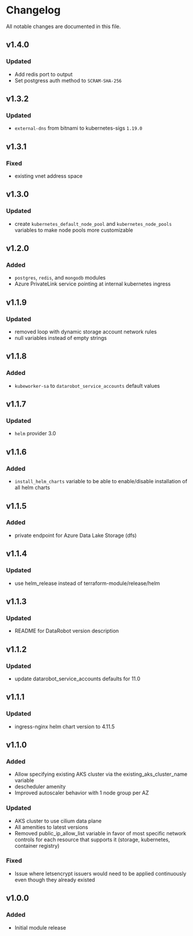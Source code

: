 # Changelog

All notable changes are documented in this file.

## v1.4.0
### Updated
- Add redis port to output
- Set postgress auth method to `SCRAM-SHA-256`

## v1.3.2
### Updated
- `external-dns` from bitnami to kubernetes-sigs `1.19.0`

## v1.3.1
### Fixed
- existing vnet address space

## v1.3.0
### Updated
- create `kubernetes_default_node_pool` and `kubernetes_node_pools` variables to make node pools more customizable

## v1.2.0
### Added
- `postgres`, `redis`, and `mongodb` modules
- Azure PrivateLink service pointing at internal kubernetes ingress

## v1.1.9
### Updated
- removed loop with dynamic storage account network rules
- null variables instead of empty strings

## v1.1.8
### Added
- `kubeworker-sa` to `datarobot_service_accounts` default values

## v1.1.7
### Updated
- `helm` provider 3.0

## v1.1.6
### Added
- `install_helm_charts` variable to be able to enable/disable installation of all helm charts

## v1.1.5
### Added
- private endpoint for Azure Data Lake Storage (dfs)

## v1.1.4
### Updated
- use helm_release instead of terraform-module/release/helm

## v1.1.3
### Updated
- README for DataRobot version description

## v1.1.2
### Updated
- update datarobot_service_accounts defaults for 11.0

## v1.1.1
### Updated
- ingress-nginx helm chart version to 4.11.5

## v1.1.0
### Added
- Allow specifying existing AKS cluster via the existing_aks_cluster_name variable
- descheduler amenity
- Improved autoscaler behavior with 1 node group per AZ
### Updated
- AKS cluster to use cilium data plane
- All amenities to latest versions
- Removed public_ip_allow_list variable in favor of most specific network controls for each resource that supports it (storage, kubernetes, container registry)
### Fixed
- Issue where letsencrypt issuers would need to be applied continuously even though they already existed

## v1.0.0
### Added
- Initial module release
